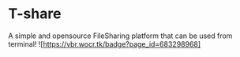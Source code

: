 # T-share
A simple and opensource FileSharing platform that can be used from terminal!
![https://vbr.wocr.tk/badge?page_id=683298968]
